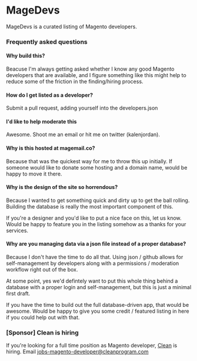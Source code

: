 MageDevs
========

MageDevs is a curated listing of Magento developers.  

### Frequently asked questions
#### Why build this?

Beacuse I'm always getting asked whether I know any good Magento developers that are available, 
and I figure something like this might help to reduce some of the friction in the finding/hiring
process.

#### How do I get listed as a developer?

Submit a pull request, adding yourself into the developers.json

#### I'd like to help moderate this

Awesome.  Shoot me an email or hit me on twitter (kalenjordan).

#### Why is this hosted at magemail.co?

Because that was the quickest way for me to throw this up initially.
If someone would like to donate some hosting and a domain name,
would be happy to move it there.

#### Why is the design of the site so horrendous?

Because I wanted to get something quick and dirty up to get the ball
rolling.  Building the database is really the most important
component of this.

If you're a designer and you'd like to put a nice face on this,
let us know.  Would be happy to feature you in the listing somehow
as a thanks for your services.

#### Why are you managing data via a json file instead of a proper database?

Because I don't have the time to do all that.  Using json / github
allows for self-management by developers along with a permissions / 
moderation workflow right out of the box.

At some point, yes we'd defintely want to put this whole thing
behind a database with a proper login and self-management, but
this is just a minimal first draft.

If you have the time to build out the full database-driven app,
that would be awesome.  Would be happy to give you some credit / 
featured listing in here if you could help out with that.

### [Sponsor] Clean is hiring

If you're looking for a full time position as Magento developer, 
<a href="http://www.cleanprogram.com/">Clean</a> is hiring.  Email jobs-magento-developer@cleanprogram.com
